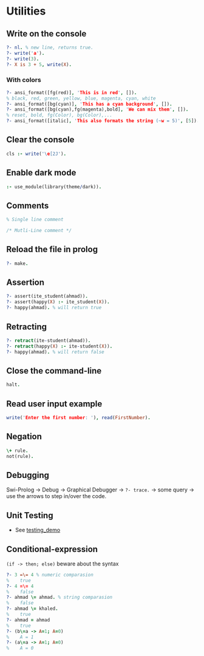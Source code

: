 # Utilities

## Write on the console

```prolog
?- nl. % new line, returns true.
?- write('a').
?- write(3).
?- X is 3 + 5, write(X).
```

### With colors

```prolog
?- ansi_format([fg(red)], 'This is in red', []).
% black, red, green, yellow, blue, magenta, cyan, white
?- ansi_format([bg(cyan)], 'This has a cyan background', []).
?- ansi_format([bg(cyan),fg(magenta),bold], 'We can mix them', []).
% reset, bold, fg(Color), bg(Color),...
?- ansi_format([italic], 'This also formats the string (~w = 5)', [5]).
```

## Clear the console

```prolog
cls :- write('\e[2J').
```

## Enable dark mode

```prolog
:- use_module(library(theme/dark)).
```

## Comments
```prolog
% Single line comment 

/* Mutli-Line comment */
```

## Reload the file in prolog

```prolog
?- make.
```

## Assertion

```prolog
?- assert(ite_student(ahmad)).
?- assert(happy(X) :- ite_student(X)).
?- happy(ahmad). % will return true
```

## Retracting

```prolog
?- retract(ite-student(ahmad)).
?- retract(happy(X) :- ite-student(X)).
?- happy(ahmad). % will return false
```

## Close the command-line

```prolog
halt.
```

## Read user input example

```prolog
write('Enter the first number: '), read(FirstNumber).
```

## Negation

```prolog
\+ rule.
not(rule).

```

## Debugging
    
Swi-Prolog -> Debug -> Graphical Debugger -> `?- trace.` -> some query -> use the arrows to step in/over the code.

## Unit Testing

- See [testing_demo](/testing_demo)

## Conditional-expression
`(if -> then; else)` beware about the syntax

```prolog
?- 3 =\= 4 % numeric comparasion
%    true
?- 4 =\= 4
%    false
?- ahmad \= ahmad. % string comparasion
%    false
?- ahmad \= khaled.
%    true
?- ahmad = ahmad
%    true
?- (b\=a -> A=1; A=0)
%    A = 1
?- (a\=a -> A=1; A=0)
%    A = 0
```
